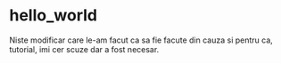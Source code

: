 # hello_world
Niste modificar care le-am facut ca sa fie facute din cauza si pentru ca, tutorial, imi cer scuze dar a fost necesar.

